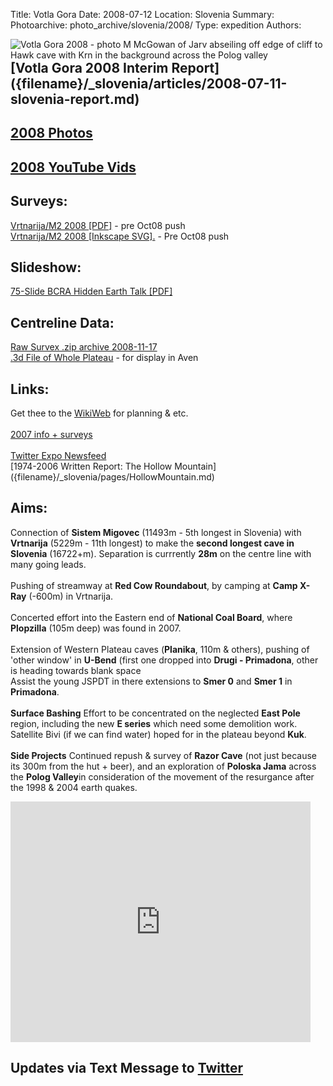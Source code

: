 Title: Votla Gora
Date: 2008-07-12
Location: Slovenia
Summary:
Photoarchive: photo_archive/slovenia/2008/
Type: expedition
Authors:

<p>
<a href="/caving/photo_archive/slovenia/2007/martin%20mcgowan%20-jarvist%20hawk%20cave%20abseil.html">
<img align="left" alt="Votla Gora 2008 - photo M McGowan of Jarv abseiling off edge of cliff to Hawk cave with Krn in the background across the Polog valley" src="/caving/FILES/expeditions/slovenia/slov2008/abseil_header.jpg">
</a>

</p><h2>[Votla Gora 2008 Interim Report]({filename}/_slovenia/articles/2008-07-11-slovenia-report.md)</h2>
<h2><a href="/caving/photo_archive/slovenia/2008/">2008 Photos</a></h2>
<h2><a href="http://www.youtube.com/view_play_list?p=CB6127A6C7FA5C64">2008 YouTube Vids</a></h2>

<h2>Surveys:</h2>
<a href="/caving/FILES/expeditions/slovenia/slov2008/gw_m2_2008.pdf">Vrtnarija/M2 2008 [PDF]</a> - pre Oct08 push<br>
<a href="/caving/FILES/expeditions/slovenia/slov2008/gw_m2_2008.svg" class="hoverZoomLink">Vrtnarija/M2 2008 [Inkscape SVG].</a> - Pre Oct08 push<br>

<h2>Slideshow:</h2>
<a href="/caving/FILES/expeditions/slovenia/slov2008/bcra_2008.pdf">75-Slide BCRA Hidden Earth Talk [PDF]</a>

<h2>Centreline Data:</h2>
<a href="/caving/FILES/expeditions/slovenia/report/migovecsurveydata2008-11-17.zip">Raw Survex .zip archive 2008-11-17</a><br>
<a href="/caving/FILES/expeditions/slovenia/report/mig_2008-11.3d">.3d File of Whole Plateau</a> - for display in Aven<br>


<h2>Links:</h2>
Get thee to the <a href="/caving/wiki.php?n=Main.VotlaGora2008">WikiWeb</a> for planning &amp; etc.<br>
<br>
<a href="/caving/FILES/expeditions/slovenia/slov2007/">2007 info + surveys</a><br><br>
<a href="http://twitter.com/iccc">Twitter Expo Newsfeed</a><br>
[1974-2006 Written Report: The Hollow Mountain]({filename}/_slovenia/pages/HollowMountain.md)<br>

<h2>Aims:</h2>
Connection of <b>Sistem Migovec</b> (11493m - 5th longest in Slovenia) with <b>Vrtnarija</b> (5229m - 11th longest) to make the <b>second longest cave in Slovenia</b> (16722+m). Separation is currrently <b>28m</b> on the centre line with many going leads.<br>
<br>
Pushing of streamway at <b>Red Cow Roundabout</b>, by camping at <b>Camp X-Ray</b> (-600m) in Vrtnarija.<br>
<br>
Concerted effort into the Eastern end of <b>National Coal Board</b>, where <b>Plopzilla</b> (105m deep) was found in 2007.<br>
<br>
Extension of Western Plateau caves (<b>Planika</b>, 110m &amp; others), pushing of 'other window' in <b>U-Bend</b> (first one dropped into <b>Drugi - Primadona</b>, other is heading towards blank space<br>
Assist the young JSPDT in there extensions to <b>Smer 0</b> and <b>Smer 1</b> in <b>Primadona</b>.<br>
<br>
<b>Surface Bashing</b> Effort to be concentrated on the neglected <b>East Pole</b> region, including the new <b>E series</b> which need some demolition work. Satellite Bivi (if we can find water) hoped for in the plateau beyond <b>Kuk</b>.<br>
<br><b>Side Projects</b> Continued repush &amp; survey of <b>Razor Cave</b> (not just because its 300m from the hut + beer), and an exploration of <b>Poloska Jama</b> across the <b>Polog Valley</b>in consideration of the movement of the resurgance after the 1998 &amp; 2004 earth quakes.
<p></p>

<iframe width="480" height="385" src="https://www.youtube.com/embed/1sBRo4TpTUo?feature=player_embedded" frameborder="0" allowfullscreen></iframe>

<div id="twitter_div">
<h2 class="twitter-title">Updates via Text Message to <a href="http://twitter.com/iccc">Twitter</a></h2>
<ul id="twitter_update_list"></ul></div>
<script type="text/javascript" src="http://twitter.com/javascripts/blogger.js"></script>
<script type="text/javascript" src="http://twitter.com/statuses/user_timeline/iccc.json?callback=twitterCallback2&amp;count=5"></script>
